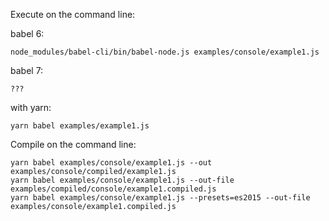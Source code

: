 Execute on the command line:

babel 6:

    node_modules/babel-cli/bin/babel-node.js examples/console/example1.js 

babel 7:

    ???

with yarn:

    yarn babel examples/example1.js
    
Compile on the command line:    
     
    yarn babel examples/console/example1.js --out examples/console/compiled/example1.js
    yarn babel examples/console/example1.js --out-file examples/compiled/console/example1.compiled.js
    yarn babel examples/console/example1.js --presets=es2015 --out-file examples/console/example1.compiled.js
